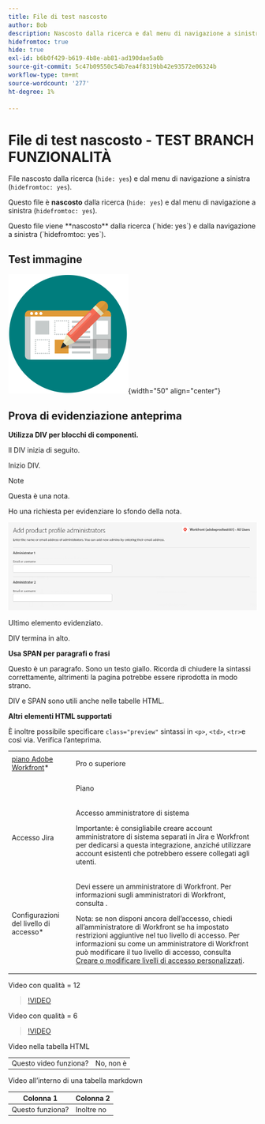 ```yaml
---
title: File di test nascosto
author: Bob
description: Nascosto dalla ricerca e dal menu di navigazione a sinistra
hidefromtoc: true
hide: true
exl-id: b6b0f429-b619-4b8e-ab81-ad190dae5a0b
source-git-commit: 5c47b09550c54b7ea4f8319bb42e93572e06324b
workflow-type: tm+mt
source-wordcount: '277'
ht-degree: 1%

---
```



# File di test nascosto - TEST BRANCH FUNZIONALITÀ

File nascosto dalla ricerca (`hide: yes`) e dal menu di navigazione a sinistra (`hidefromtoc: yes`).

<span class="preview">Questo file è **nascosto** dalla ricerca (`hide: yes`) e dal menu di navigazione a sinistra (`hidefromtoc: yes`).</span>

<p class="preview">Questo file viene **nascosto** dalla ricerca (`hide: yes`) e dalla navigazione a sinistra (`hidefromtoc: yes`).</p>

## Test immagine

![test immagine](assets/get-started.png){width="50" align="center"}

## Prova di evidenziazione anteprima

**Utilizza DIV per blocchi di componenti.**

Il DIV inizia di seguito.

<div class="preview">

Inizio DIV.

>[!NOTE]
>
>Questa è una nota.
>
>Ho una richiesta per evidenziare lo sfondo della nota.

![immagine](/help/quicksilver/administration-and-setup/add-users/create-and-manage-users/assets/add-admin-1.png)

Ultimo elemento evidenziato.

</div>

DIV termina in alto.

**Usa SPAN per paragrafi o frasi**

Questo è un paragrafo. <span class="preview">Sono un testo giallo.</span> Ricorda di chiudere la sintassi correttamente, altrimenti la pagina potrebbe essere riprodotta in modo strano.

DIV e SPAN sono utili anche nelle tabelle HTML.

**Altri elementi HTML supportati**

È inoltre possibile specificare `class="preview"` sintassi in `<p>`, `<td>`, `<tr>`e così via. Verifica l’anteprima.

<table style="table-layout:auto"> 
 <col> 
 <col> 
 <tbody> 
  <tr class="preview"> 
   <td role="rowheader"><a href="https://www.workfront.com/plans" target="_blank">piano Adobe Workfront</a>*</td> 
   <td> <p>Pro o superiore</p> </td> 
  </tr> 
  <tr> 
   <td role="rowheader"></td> 
   <td> <p class="preview">Piano</p> </td> 
  </tr> 
  <tr> 
   <td role="rowheader">Accesso Jira</td> 
   <td> <p><span class="preview">Accesso amministratore di sistema</p> <p>Importante: è consigliabile creare account amministratore di sistema separati in Jira e Workfront per dedicarsi a questa integrazione, anziché utilizzare account esistenti che potrebbero essere collegati agli utenti. </span></p></td> 
  </tr> 
  <tr> 
   <td role="rowheader">Configurazioni del livello di accesso*</td> 
   <td> <p>Devi essere un amministratore di Workfront. Per informazioni sugli amministratori di Workfront, consulta .</p> <p>Nota: se non disponi ancora dell’accesso, chiedi all’amministratore di Workfront se ha impostato restrizioni aggiuntive nel tuo livello di accesso. Per informazioni su come un amministratore di Workfront può modificare il tuo livello di accesso, consulta <a href="/help/quicksilver/administration-and-setup/add-users/configure-and-grant-access/create-modify-access-levels.md" class="MCXref xref">Creare o modificare livelli di accesso personalizzati</a>.</p> </td> 
  </tr> 
 </tbody> 
</table>

Video con qualità = 12

>[!VIDEO](https://video.tv.adobe.com/v/3413544/?quality=12)

Video con qualità = 6

>[!VIDEO](https://video.tv.adobe.com/v/3413544/?quality=6)

Video nella tabella HTML

<table style="table-layout:auto"> 
 <col> 
 <col> 
 <tbody> 
  </tr> 
  <tr> 
   <td role="rowheader">Questo video funziona?</td> 
   <td>No, non è </td> 
  </tr> 
 </tbody> 
</table>

Video all’interno di una tabella markdown

| Colonna 1 | Colonna 2 |
|---|---|
| Questo funziona? | Inoltre no |


